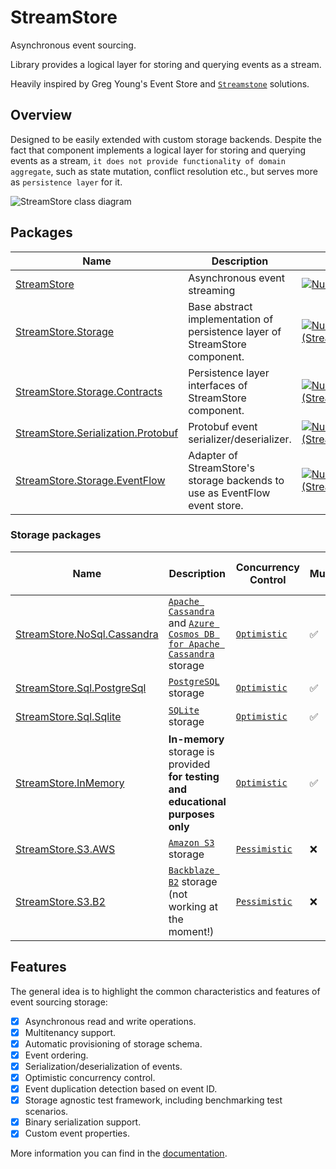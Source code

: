 # StreamStore

Asynchronous event sourcing.

Library provides a logical layer for storing and querying events as a stream.

Heavily inspired by Greg Young's Event Store and [`Streamstone`](https://github.com/yevhen/Streamstone) solutions.

## Overview

Designed to be easily extended with custom storage backends.
Despite the fact that component implements a logical layer for storing and querying events as a stream,
 `it does not provide functionality of domain aggregate`, such as state mutation, conflict resolution etc., but serves more as `persistence layer`  for it.

 ![StreamStore class diagram](diagrams/store.png)

## Packages

| Name | Description | Package |
| ---- | ----------- | ------- |
| [StreamStore] | Asynchronous event streaming | [![NuGet version (StreamStore)](https://img.shields.io/nuget/v/StreamStore.svg?style=flat-square)](https://www.nuget.org/packages/StreamStore/) |
| [StreamStore.Storage] | Base abstract implementation of persistence layer of StreamStore component. | [![NuGet version (StreamStore.Storage)](https://img.shields.io/nuget/v/StreamStore.Storage.svg?style=flat-square)](https://www.nuget.org/packages/StreamStore.Storage/) |
| [StreamStore.Storage.Contracts] | Persistence layer interfaces of StreamStore component.| [![NuGet version (StreamStore.Storage.Contracts)](https://img.shields.io/nuget/v/StreamStore.Storage.svg?style=flat-square)](https://www.nuget.org/packages/StreamStore.Storage.Contracts/) |
| [StreamStore.Serialization.Protobuf] | Protobuf event serializer/deserializer. | [![NuGet version (StreamStore.Testing)](https://img.shields.io/nuget/v/StreamStore.Serialization.Protobuf.svg?style=flat-square)](https://www.nuget.org/packages/StreamStore.Serialization.Protobuf/) |
| [StreamStore.Storage.EventFlow] | Adapter of StreamStore's storage backends to use as EventFlow event store. | [![NuGet version (StreamStore.Storage.EventFlow)](https://img.shields.io/nuget/v/StreamStore.Storage.EventFlow.svg?style=flat-square)](https://www.nuget.org/packages/StreamStore.Storage.EventFlow/) |

### Storage packages

  | Name  | Description  | Concurrency Control  | Multitenancy | Event Duplication Detection   |  Package  |
  | ------| ------------ |--------------------- | ------------ | ----------------------------- |-----------|
  | [StreamStore.NoSql.Cassandra] | [`Apache Cassandra`] and [`Azure Cosmos DB for Apache Cassandra`] storage | [`Optimistic`] | :white_check_mark: | :x: |   [![NuGet version (StreamStore.NoSql.Cassandra)](https://img.shields.io/nuget/v/StreamStore.NoSql.Cassandra.svg?style=flat-square)](https://www.nuget.org/packages/StreamStore.NoSql.Cassandra/)
  | [StreamStore.Sql.PostgreSql] | [`PostgreSQL`](https://www.postgresql.org/) storage | [`Optimistic`] | :white_check_mark: | :white_check_mark: |   [![NuGet version (StreamStore.Sql.PostgreSql)](https://img.shields.io/nuget/v/StreamStore.Sql.PostgreSql.svg?style=flat-square)](https://www.nuget.org/packages/StreamStore.Sql.PostgreSql/)
  | [StreamStore.Sql.Sqlite]     | [`SQLite`](https://www.sqlite.org/index.html) storage | [`Optimistic`] | :white_check_mark: |  :white_check_mark: |  [![NuGet version (StreamStore.Sql.Sqlite)](https://img.shields.io/nuget/v/StreamStore.Sql.Sqlite.svg?style=flat-square)](https://www.nuget.org/packages/StreamStore.Sql.Sqlite/)
  | [StreamStore.InMemory]       | **In-memory** storage is provided **for testing and educational purposes only** | [`Optimistic`] | :white_check_mark: | :white_check_mark: |   [![NuGet version (StreamStore.InMemory)](https://img.shields.io/nuget/v/StreamStore.InMemory.svg?style=flat-square)](https://www.nuget.org/packages/StreamStore.InMemory/) |
  | [StreamStore.S3.AWS]         | [`Amazon S3`] storage                                                         | [`Pessimistic`] |:x: | :x: | [![NuGet version (StreamStore.S3.AWS)](https://img.shields.io/nuget/v/StreamStore.S3.AWS.svg?style=flat-square)](https://www.nuget.org/packages/StreamStore.S3.AWS/)       |
  | [StreamStore.S3.B2]          | [`Backblaze B2`] storage (not working at the moment!)                                                      |[`Pessimistic`] |:x: | :x: |  [![NuGet version (StreamStore.S3.B2)](https://img.shields.io/nuget/v/StreamStore.S3.B2.svg?style=flat-square)](https://www.nuget.org/packages/StreamStore.S3.B2/) |

## Features

The general idea is to highlight the common characteristics and features of event sourcing storage:

- [x] Asynchronous read and write operations.
- [x] Multitenancy support.
- [x] Automatic provisioning of storage schema.
- [x] Event ordering.
- [x] Serialization/deserialization of events.
- [x] Optimistic concurrency control.
- [x] Event duplication detection based on event ID.
- [x] Storage agnostic test framework, including benchmarking test scenarios.
- [x] Binary serialization support.
- [x] Custom event properties.

More information you can find in the [documentation](https://github.com/kostiantyn-matsebora/streamstore).

[StreamStore.S3.B2]: https://github.com/kostiantyn-matsebora/streamstore/tree/master/src/StreamStore.S3.B2
[StreamStore.S3.AWS]: https://github.com/kostiantyn-matsebora/streamstore/tree/master/src/StreamStore.S3.AWS
[StreamStore.InMemory]: https://github.com/kostiantyn-matsebora/streamstore/tree/master/src/StreamStore.InMemory
[StreamStore.Sql.Sqlite]: https://github.com/kostiantyn-matsebora/streamstore/tree/master/src/StreamStore.Sql.Sqlite
[StreamStore.Sql.PostgreSql]: https://github.com/kostiantyn-matsebora/streamstore/tree/master/src/StreamStore.Sql.PostgreSql
[StreamStore.NoSql.Cassandra]: https://github.com/kostiantyn-matsebora/streamstore/tree/master/src/StreamStore.NoSql.Cassandra
[`Amazon S3`]: https://aws.amazon.com/s3/
[`Backblaze B2`]: https://www.backblaze.com/b2/cloud-storage.html
[`Apache Cassandra`]: https://cassandra.apache.org/_/index.html
[`Azure Cosmos DB for Apache Cassandra`]: https://learn.microsoft.com/en-us/azure/cosmos-db/cassandra/introduction
[`Optimistic`]: https://en.wikipedia.org/wiki/Optimistic_concurrency_control
[`Pessimistic`]: https://en.wikipedia.org/wiki/Lock_(computer_science)
[StreamStore]: https://github.com/kostiantyn-matsebora/streamstore/tree/master/src/StreamStore
[StreamStore.Serialization.Protobuf]: https://github.com/kostiantyn-matsebora/streamstore/tree/master/src/StreamStore.Serialization.Protobuf
[StreamStore.Storage]: https://github.com/kostiantyn-matsebora/streamstore/tree/master/src/StreamStore.Storage
[StreamStore.Storage.Contracts]: https://github.com/kostiantyn-matsebora/streamstore/tree/master/src/StreamStore.Storage.Contracts
[StreamStore.Storage.EventFlow]: https://github.com/kostiantyn-matsebora/streamstore/tree/master/src/StreamStore.Storage.EventFlow
